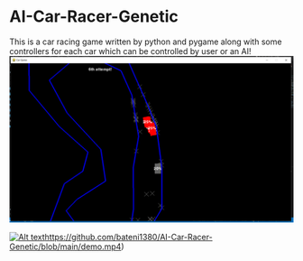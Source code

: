 # AI-Car-Racer-Genetic
This is a car racing game written by python and pygame along with some controllers for each car which can be controlled by user or an AI!
![](https://github.com/bateni1380/AI-Car-Racer-Genetic/blob/main/Capture.PNG)

[![Alt text](image_thumbnail_url)](https://github.com/bateni1380/AI-Car-Racer-Genetic/blob/main/demo.mp4)https://github.com/bateni1380/AI-Car-Racer-Genetic/blob/main/demo.mp4)
